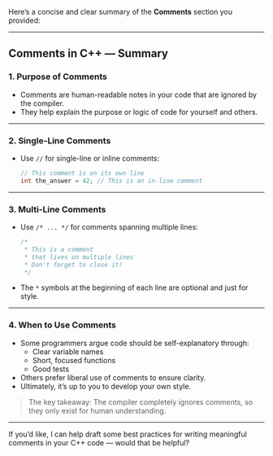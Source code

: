 Here’s a concise and clear summary of the **Comments** section you provided:

---

## **Comments in C++ — Summary**

### **1. Purpose of Comments**
- Comments are human-readable notes in your code that are ignored by the compiler.
- They help explain the purpose or logic of code for yourself and others.

---

### **2. Single-Line Comments**
- Use `//` for single-line or inline comments:  
  ```cpp
  // This comment is on its own line
  int the_answer = 42; // This is an in-line comment
  ```

---

### **3. Multi-Line Comments**
- Use `/* ... */` for comments spanning multiple lines:  
  ```cpp
  /*
   * This is a comment
   * that lives on multiple lines
   * Don't forget to close it!
   */
  ```
- The `*` symbols at the beginning of each line are optional and just for style.

---

### **4. When to Use Comments**
- Some programmers argue code should be self-explanatory through:  
  - Clear variable names  
  - Short, focused functions  
  - Good tests  
- Others prefer liberal use of comments to ensure clarity.  
- Ultimately, it’s up to you to develop your own style.

> The key takeaway: The compiler completely ignores comments, so they only exist for human understanding.

---

If you’d like, I can help draft some best practices for writing meaningful comments in your C++ code — would that be helpful?
